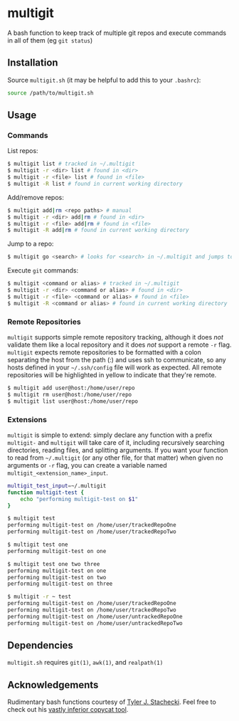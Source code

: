 # multigit

A bash function to keep track of multiple git repos and execute commands in all of them (eg `git status`)

## Installation

Source `multigit.sh` (it may be helpful to add this to your `.bashrc`):

```bash
source /path/to/multigit.sh
```

## Usage

### Commands

List repos:

```bash
$ multigit list # tracked in ~/.multigit
$ multigit -r <dir> list # found in <dir>
$ multigit -r <file> list # found in <file>
$ multigit -R list # found in current working directory
```

Add/remove repos:

```bash
$ multigit add|rm <repo paths> # manual
$ multigit -r <dir> add|rm # found in <dir>
$ multigit -r <file> add|rm # found in <file>
$ multigit -R add|rm # found in current working directory
```

Jump to a repo:

```bash
$ multigit go <search> # looks for <search> in ~/.multigit and jumps to the location
```

Execute `git` commands:

```bash
$ multigit <command or alias> # tracked in ~/.multigit
$ multigit -r <dir> <command or alias> # found in <dir>
$ multigit -r <file> <command or alias> # found in <file>
$ multigit -R <command or alias> # found in current working directory
```

### Remote Repositories

`multigit` supports simple remote repository tracking, although it does *not* validate them like a local repository and it does *not* support a remote `-r` flag. `multigit` expects remote repositories to be formatted with a colon separating the host from the path (<host>:<path>) and uses ssh to communicate, so any hosts defined in your `~/.ssh/config` file will work as expected. All remote repositories will be highlighted in yellow to indicate that they're remote.

```bash
$ multigit add user@host:/home/user/repo
$ multigit rm user@host:/home/user/repo
$ multigit list user@host:/home/user/repo
```

### Extensions

`multigit` is simple to extend: simply declare any function with a prefix `multigit-` and `multigit` will take care of it, including recursively searching directories, reading files, and splitting arguments. If you want your function to read from `~/.multigit` (or any other file, for that matter) when given no arguments or `-r` flag, you can create a variable named `multigit_<extension_name>_input`.

```bash
multigit_test_input=~/.multigit
function multigit-test {
	echo "performing multigit-test on $1"
}
```

```bash
$ multigit test
performing multigit-test on /home/user/trackedRepoOne
performing multigit-test on /home/user/trackedRepoTwo

$ multigit test one
performing multigit-test on one

$ multigit test one two three
performing multigit-test on one
performing multigit-test on two
performing multigit-test on three

$ multigit -r ~ test
performing multigit-test on /home/user/trackedRepoOne
performing multigit-test on /home/user/trackedRepoTwo
performing multigit-test on /home/user/untrackedRepoOne
performing multigit-test on /home/user/untrackedRepoTwo
```


## Dependencies

`multigit.sh` requires `git(1)`, `awk(1)`, and `realpath(1)`

## Acknowledgements

Rudimentary bash functions courtesy of [Tyler J. Stachecki](https://github.com/tj90241). Feel free to check out his [vastly inferior copycat tool](https://github.com/tj90241/watchgit).
